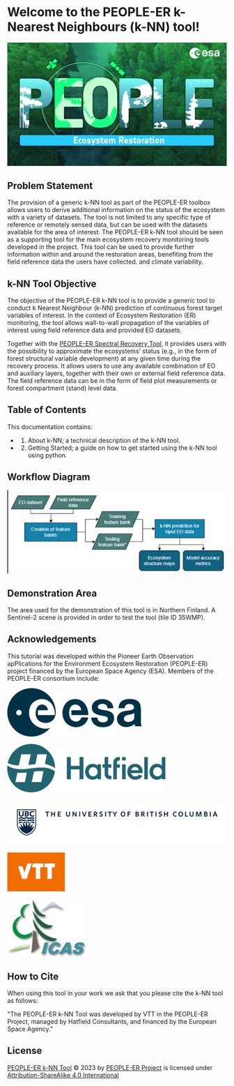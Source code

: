 # Welcome to the PEOPLE-ER k-Nearest Neighbours (k-NN) tool!

![image](asset/pEOple_KV-Ecosystem_Restorarion.jpg)

## Problem Statement

The provision of a generic k-NN tool as part of the PEOPLE-ER toolbox allows users to derive additional information on the status of the ecosystem with a variety of datasets. The tool is not limited to any specific type of reference or remotely sensed data, but can be used with the datasets available for the area of interest. The PEOPLE-ER k-NN tool should be seen as a supporting tool for the main ecosystem recovery monitoring tools developed in the project. This tool can be used to provide further information within and around the restoration areas, benefiting from the field reference data the users have collected. 
and climate variability.

## k-NN Tool Objective

The objective of the PEOPLE-ER k-NN tool is to provide a generic tool to conduct k Nearest Neighbour (k-NN) prediction of continuous forest target variables of interest. In the context of Ecosystem Restoration (ER) monitoring, the tool allows wall-to-wall propagation of the variables of interest using field reference data and provided EO datasets.

Together with the [PEOPLE-ER Spectral Recovery Tool](https://people-er.github.io/Spectral-Recovery/), it provides users with the possibility to approximate the ecosystems’ status (e.g., in the form of forest structural variable development) at any given time during the recovery process. It allows users to use any available combination of EO and auxiliary layers, together with their own or external field reference data. The field reference data can be in the form of field plot measurements or forest compartment (stand) level data.

## Table of Contents

This documentation contains:

- 1) About k-NN; a technical description of the k-NN tool.
- 2) Getting Started; a guide on how to get started using the k-NN tool using python.

## Workflow Diagram
![Alt text](asset/workflow.png "Graph of Workflow")

## Demonstration Area

The area used for the demonstration of this tool is in Northern Finland. A Sentinel-2 scene is provided in order to test the tool (tile ID 35WMP).

## Acknowledgements

This tutorial was developed within the Pioneer Earth Observation apPlications for the Environment Ecosystem
Restoration (PEOPLE-ER) project financed by the European Space Agency (ESA). Members of the PEOPLE-ER consortium include:

![image](asset/ESA_logo_2020_Deep_25per.png)

![image](asset/Hatfield_Logo_Hor_Blue_RGB_rescaled.png)

![image](asset/ubc-logo-2018-fullsig-blue-rgb300_rescaled3.png)

![image](asset/VTT_Orange_Logo_150per.png)

![image](asset/INCDS_logo_150per.jpg)

## How to Cite

When using this tool in your work we ask that you please cite the k-NN tool as follows:

"The PEOPLE-ER k-NN Tool was developed by VTT in the PEOPLE-ER Project, managed by Hatfield Consultants, and financed by the European Space Agency."

## License

 [PEOPLE-ER k-NN Tool](httpps://www.people-er.github.io/k-NN) © 2023 by [PEOPLE-ER Project](people-er.info) is licensed under [Attribution-ShareAlike 4.0 International](http://creativecommons.org/licenses/by-sa/4.0/?ref=chooser-v1)
